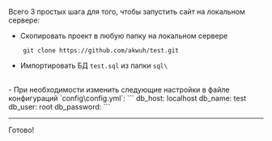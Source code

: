 Всего 3 простых шага для того, чтобы запустить сайт на локальном сервере:
<br>
- Скопировать проект в любую папку на локальном сервере
```
    git clone https://github.com/akwuh/test.git
```
- Импортировать БД `test.sql` из папки `sql\`
<br>
- При необходимости изменить следующие настройки в файле конфигураций `config\config.yml`:
```
db_host: localhost
db_name: test
db_user: root
db_password: 
```
<hr>
Готово!
